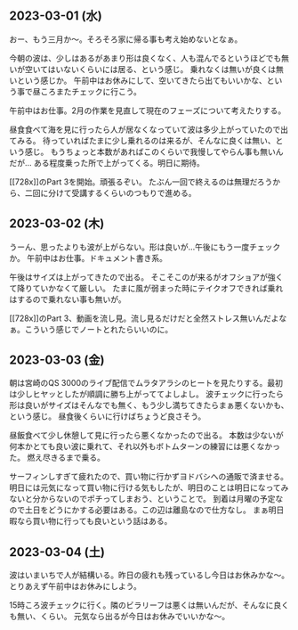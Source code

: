 ## 2023-03-01 (水)

おー、もう三月か〜。そろそろ家に帰る事も考え始めないとなぁ。

今朝の波は、少しはあるがあまり形は良くなく、人も混んでるというほどでも無いが空いてはいないくらいには居る、という感じ。
乗れなくは無いが良くは無いという感じか。
午前中はお休みにして、空いてきたら出てもいいかな、という事で昼ころまたチェックに行こう。

午前中はお仕事。2月の作業を見直して現在のフェーズについて考えたりする。

昼食食べて海を見に行ったら人が居なくなっていて波は多少上がっていたので出てみる。
待っていればたまに少し乗れるのは来るが、そんなに良くは無い、という感じ。
もうちょっと本数があればこのくらいで我慢してやらん事も無いんだが…
ある程度乗った所で上がってくる。明日に期待。

[[728x]]のPart 3を開始。頑張るぞい。
たぶん一回で終えるのは無理だろうから、二回に分けて受講するくらいのつもりで進める。

## 2023-03-02 (木)

うーん、思ったよりも波が上がらない。形は良いが…午後にもう一度チェックか。
午前中はお仕事。ドキュメント書き系。

午後はサイズは上がってきたので出る。
そこそこのが来るがオフショアが強くて降りていかなくて厳しい。
たまに風が弱まった時にテイクオフできれば乗れはするので乗れない事も無いが。

[[728x]]のPart 3、動画を流し見。流し見るだけだと全然ストレス無いんだよなぁ。こういう感じでノートとれたらいいのに。

## 2023-03-03 (金)

朝は宮崎のQS 3000のライブ配信でムラタアラシのヒートを見たりする。最初は少しヒヤッとしたが順調に勝ち上がっててよしよし。
波チェックに行ったら形は良いがサイズはそんなでも無く、もう少し満ちてきたらまぁ悪くないかも、という感じ。
昼食後くらいに行けばちょうど良さそう。

昼飯食べて少し休憩して見に行ったら悪くなかったので出る。
本数は少ないが何本かとても良い波に乗れて、それ以外もボトムターンの練習には悪くなかった。
燃え尽きるまで乗る。

サーフィンしすぎて疲れたので、買い物に行かずヨドバシへの通販で済ませる。
明日には元気になって買い物に行ける気もしたが、明日のことは明日になってみないと分からないのでポチってしまおう、ということで。
到着は月曜の予定なので土日をどうにかする必要はある。この辺は離島なので仕方なし。
まぁ明日暇なら買い物に行っても良いという話はある。

## 2023-03-04 (土)

波はいまいちで人が結構いる。昨日の疲れも残っているし今日はお休みかな〜。
とりあえず午前中はお休みにしよう。

15時ころ波チェックに行く。隣のビラリーフは悪くは無いんだが、そんなに良くも無い、くらい。
元気なら出るが今日はお休みでいいかな〜。